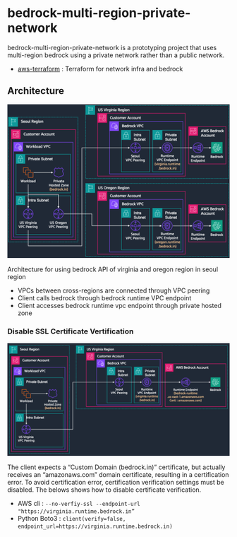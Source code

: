 # bedrock-multi-region-private-network

bedrock-multi-region-private-network is a prototyping project that uses multi-region bedrock using a private network rather than a public network.

* [aws-terraform](https://github.com/ssup2-playground/bedrock-cross-region_aws-terraform) : Terraform for network infra and bedrock

## Architecture

<img src="/images/architecture.png" width="700"/>

Architecture for using bedrock API of virginia and oregon region in seoul region

* VPCs between cross-regions are connected through VPC peering
* Client calls bedrock through bedrock runtime VPC endpoint
* Client accesses bedrock runtime vpc endpoint through private hosted zone

### Disable SSL Certificate Vertification

<img src="/images/disable-ssl.png" width="800"/>

The client expects a “Custom Domain (bedrock.in)” certificate, but actually receives an “amazonaws.com” domain certificate, resulting in a certification error. To avoid certification error, certification verification settings must be disabled. The belows shows how to disable certificate verification.

* AWS cli : `--no-verfiy-ssl --endpoint-url "https://virginia.runtime.bedrock.in”`
* Python Boto3 : `client(verify=false, endpoint_url=https://virginia.runtime.bedrock.in)`
